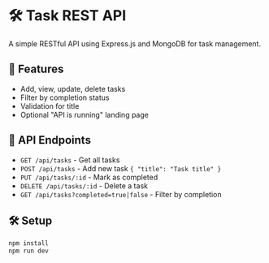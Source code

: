 # 🛠️ Task REST API

A simple RESTful API using Express.js and MongoDB for task management.

## 🚀 Features
- Add, view, update, delete tasks
- Filter by completion status
- Validation for title
- Optional "API is running" landing page

## 🧪 API Endpoints

- `GET /api/tasks` - Get all tasks
- `POST /api/tasks` - Add new task `{ "title": "Task title" }`
- `PUT /api/tasks/:id` - Mark as completed
- `DELETE /api/tasks/:id` - Delete a task
- `GET /api/tasks?completed=true|false` - Filter by completion

## 🛠 Setup
```bash
npm install
npm run dev
